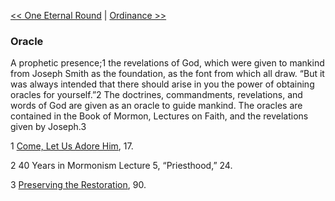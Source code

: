 [<< One Eternal Round](One%20Eternal%20Round.md)  |  [Ordinance >>](Ordinance.md)

### Oracle
A prophetic presence;1 the revelations of God, which were given to mankind from Joseph Smith as the foundation, as the font from which all draw. “But it was always intended that there should arise in you the power of obtaining oracles for yourself.”2 The doctrines, commandments, revelations, and words of God are given as an oracle to guide mankind. The oracles are contained in the Book of Mormon, Lectures on Faith, and the revelations given by Joseph.3



1
[Come, Let Us Adore Him](#), 17.


2 40 Years in Mormonism Lecture 5, “Priesthood,” 24.


3
[Preserving the Restoration](#), 90.
